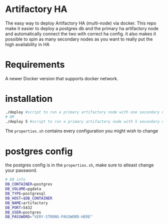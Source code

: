 # Artifactory HA

The easy way to deploy Artifactory HA (multi-node) via docker. This repo make it easier to deploy a postgres db and the primary ha artifactory node and automatically connect the two with correct ha config. it also makes it possible to spin as many secondary nodes as you want to really put the high availability in HA

# Requirements
A newer Docker version that supports docker network.

# installation
```bash 
./deploy #script to run a primary artifactory node with one secondary node
# OR
./deploy 5 #script to run a primary artifactory node with 5 secondary nodes
```

The ```properties.sh``` contains every configuration you might wish to change

# postgres config
the postgres config is in the ```properties.sh```, make sure to atleast change your password.

```bash
# DB info
DB_CONTAINER=postgres
DB_VOLUME=pgdata
DB_TYPE=postgresql
DB_HOST=$DB_CONTAINER
DB_NAME=artifactory
DB_PORT=5432
DB_USER=postgres
DB_PASSWORD="VERY-STRONG-PASSWORD-HERE"
```

